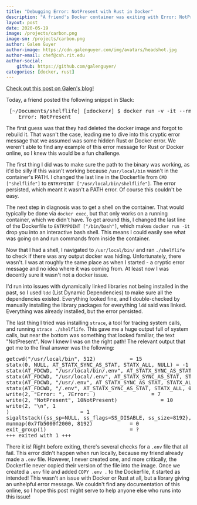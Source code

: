 ```yaml
---
title: "Debugging Error: NotPresent with Rust in Docker"
description: "A friend's Docker container was exiting with Error: NotPresent and no other information. I embarked on a deep dive for an ultimately simple cause."
layout: post
date: 2020-05-19
image: /projects/carbon.png
image-sm: /projects/carbon.png
author: Galen Guyer
author-image: https://cdn.galenguyer.com/img/avatars/headshot.jpg
author-email: chef@csh.rit.edu
author-social:
    github: https://github.com/galenguyer/
categories: [docker, rust]
---
```


<a href='https://galenguyer.com/blog/2020/05/19/docker-rust-notpresent'>Check out this post on Galen's blog!</a>

<p>Today, a friend posted the following snippet in Slack:</p>
<pre> [~/Documents/shelflife] [±docker✗] $ docker run -v -it --rm --name my-running-app shelflife-rust-docker
    Error: NotPresent</pre>
<p>The first guess was that they had deleted the docker image and forgot to rebuild it. That wasn't the case, leading me to dive into this cryptic error message that we assumed was some hidden Rust or Docker error. We weren't able to find any example of this error message for Rust or Docker online, so I knew this would be a fun challenge.</p>

<p>The first thing I did was to make sure the path to the binary was working, as it'd be silly if this wasn't working because <code>/usr/local/bin</code> wasn't in the container's PATH. I changed the last line in the Dockerfile from <code>CMD ["shelflife"]</code> to <code>ENTRYPOINT ["/usr/local/bin/shelflife"]</code>. The error persisted, which meant it wasn't a PATH error. Of course this couldn't be easy.</p>

<p>The next step in diagnosis was to get a shell on the container. That would typically be done via <code>docker exec</code>, but that only works on a running container, which we didn't have. To get around this, I changed the last line of the Dockerfile to <code>ENTRYPOINT ["/bin/bash"]</code>, which makes <code>docker run -it</code> drop you into an interactive bash shell. This means I could easily see what was going on and run commands from inside the container.</p>

<p>Now that I had a shell, I navigated to <code>/usr/local/bin/</code> and ran <code>./shelflife</code> to check if there was any output docker was hiding. Unfortunately, there wasn't. I was at roughly the same place as when I started - a cryptic error message and no idea where it was coming from. At least now I was decently sure it wasn't not a docker issue.</p>

<p>I'd run into issues with dynamically linked libraries not being installed in the past, so I used <code>ldd</code> (List Dynamic Dependencies) to make sure all the dependencies existed. Everything looked fine, and I double-checked by manually installing the library packages for everything <code>ldd</code> said was linked. Everything was already installed, but the error persisted.</p>

<p>The last thing I tried was installing <code>strace</code>, a tool for tracing system calls, and running <code>strace ./shelflife</code>. This gave me a huge output full of system calls, but near the bottom was something that looked familiar, the text "NotPresent". Now I knew I was on the right path! The relevant output that got me to the final answer was the following:</p>

<pre>getcwd("/usr/local/bin", 512)           = 15
statx(0, NULL, AT_STATX_SYNC_AS_STAT, STATX_ALL, NULL) = -1 EFAULT (Bad address)
statx(AT_FDCWD, "/usr/local/bin/.env", AT_STATX_SYNC_AS_STAT, STATX_ALL, 0x7ffc04639b10) = -1 ENOENT (No such file or directory)
statx(AT_FDCWD, "/usr/local/.env", AT_STATX_SYNC_AS_STAT, STATX_ALL, 0x7ffc04639930) = -1 ENOENT (No such file or directory)
statx(AT_FDCWD, "/usr/.env", AT_STATX_SYNC_AS_STAT, STATX_ALL, 0x7ffc04639750) = -1 ENOENT (No such file or directory)
statx(AT_FDCWD, "/.env", AT_STATX_SYNC_AS_STAT, STATX_ALL, 0x7ffc04639570) = -1 ENOENT (No such file or directory)
write(2, "Error: ", 7Error: )                  = 7
write(2, "NotPresent", 10NotPresent)              = 10
write(2, "\n", 1
)                       = 1
sigaltstack({ss_sp=NULL, ss_flags=SS_DISABLE, ss_size=8192}, NULL) = 0
munmap(0x7fb5000f2000, 8192)            = 0
exit_group(1)                           = ?
+++ exited with 1 +++</pre>

<p>There it is! Right before exiting, there's several checks for a <code>.env</code> file that all fail. This error didn't happen when run locally, because my friend already made a <code>.env</code> file. However, I never created one, and more critically, the Dockerfile never copied their version of the file into the image. Once we created a <code>.env</code> file and added <code>COPY .env .</code> to the Dockerfile, it started as intended! This wasn't an issue with Docker or Rust at all, but a library giving an unhelpful error message. We couldn't find any documentation of this online, so I hope this post might serve to help anyone else who runs into this issue!</p>
